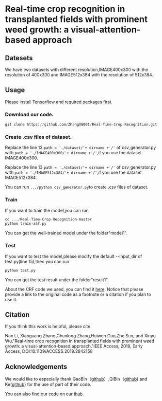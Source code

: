 # Real-time crop recognition in transplanted fields with prominent weed growth: a visual-attention-based approach

## Datesets

We have two datasets with different resolution,IMAGE400x300 with the resolution of 400x300 and IMAGE512x384 with the resolution of 512x384.

## Usage

Please install Tensorflow and required packages first.

### Download our code.

```python
git clone https://github.com/ZhangXG001/Real-Time-Crop-Recognition.git
```

### Create .csv files of dataset.

Replace the line 13 ```path = './dataset/'+ dirname +'/'``` of csv_generator.py with ```path = './IMAGE400x300/'+ dirname +'/'```,if you use the dataset IMAGE400x300.

Replace the line 13 ```path = './dataset/'+ dirname +'/'``` of csv_generator.py with ```path = './IMAGE512x384/'+ dirname +'/'```,if you use the dataset IMAGE512x384.

You can run ``` .../python csv_generator.py ```to create .csv files of dataset.


### Train

If you want to train the model,you can run

```python
cd .../Real-Time-Crop-Recognition-master
python train-aaf.py
```
You can get the well-trained model under the folder"model1".

### Test

If you want to test the model,please modify the default --input_dir of test.py(line 15),then you can run

```python
python test.py
```
You can get the test result under the folder"result1".

About the CRF code we used, you can find it [here](https://github.com/Andrew-Qibin/dss_crf). Notice that please provide a link to the original code as a footnote or a citation if you plan to use it.

## Citation

If you think this work is helpful, please cite

Nan Li, Xiaoguang Zhang,Chunlong Zhang,Huiwen Guo,Zhe Sun, and Xinyu Wu."Real-time crop recognition in transplanted fields with prominent weed growth: a visual-attention-based approach."IEEE Access, 2019, Early Access, DOI:10.1109/ACCESS.2019.2942158


## Acknowledgements

We would like to especially thank GaoBin（[github](https://github.com/gbyy422990/salience_object_detection)）,QiBin（[github](https://github.com/Andrew-Qibin/DSS)) and Ke([github](https://github.com/twke18/Adaptive_Affinity_Fields)) for the use of part of their code.

You can also find our code on our [ihub](https://code.ihub.org.cn/projects/640).
